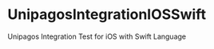 UnipagosIntegrationIOSSwift
===========================

Unipagos Integration Test for iOS with Swift Language
